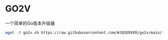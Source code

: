 # GO2V

一个简单的Go版本升级器

```bash
wget -O go2v.sh https://raw.githubusercontent.com/WJQSERVER/go2v/main/install.sh && chmod +x go2v.sh && ./go2v.sh
```